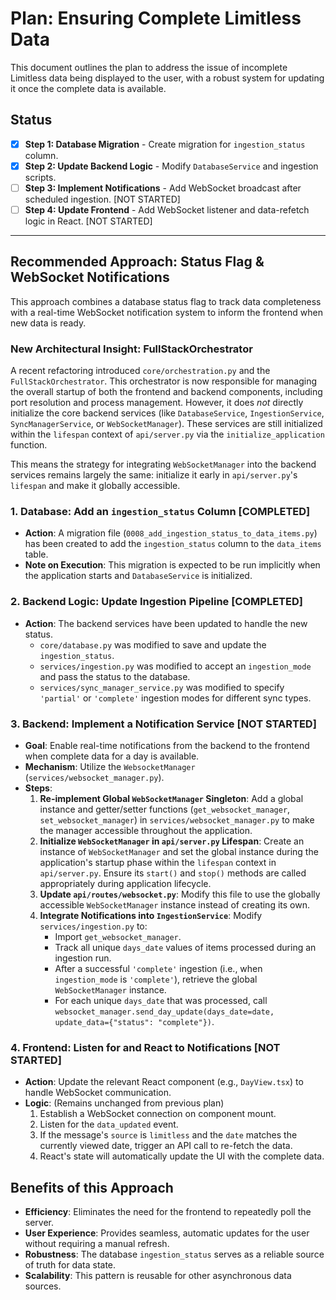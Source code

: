 # Plan: Ensuring Complete Limitless Data

This document outlines the plan to address the issue of incomplete Limitless data being displayed to the user, with a robust system for updating it once the complete data is available.

## Status

- [x] **Step 1: Database Migration** - Create migration for `ingestion_status` column.
- [x] **Step 2: Update Backend Logic** - Modify `DatabaseService` and ingestion scripts.
- [ ] **Step 3: Implement Notifications** - Add WebSocket broadcast after scheduled ingestion. [NOT STARTED]
- [ ] **Step 4: Update Frontend** - Add WebSocket listener and data-refetch logic in React. [NOT STARTED]

---

## Recommended Approach: Status Flag & WebSocket Notifications

This approach combines a database status flag to track data completeness with a real-time WebSocket notification system to inform the frontend when new data is ready.

### New Architectural Insight: FullStackOrchestrator

A recent refactoring introduced `core/orchestration.py` and the `FullStackOrchestrator`. This orchestrator is now responsible for managing the overall startup of both the frontend and backend components, including port resolution and process management. However, it does *not* directly initialize the core backend services (like `DatabaseService`, `IngestionService`, `SyncManagerService`, or `WebSocketManager`). These services are still initialized within the `lifespan` context of `api/server.py` via the `initialize_application` function.

This means the strategy for integrating `WebSocketManager` into the backend services remains largely the same: initialize it early in `api/server.py`'s `lifespan` and make it globally accessible.

### 1. Database: Add an `ingestion_status` Column [COMPLETED]

*   **Action**: A migration file (`0008_add_ingestion_status_to_data_items.py`) has been created to add the `ingestion_status` column to the `data_items` table.
*   **Note on Execution**: This migration is expected to be run implicitly when the application starts and `DatabaseService` is initialized.

### 2. Backend Logic: Update Ingestion Pipeline [COMPLETED]

*   **Action**: The backend services have been updated to handle the new status.
    *   `core/database.py` was modified to save and update the `ingestion_status`.
    *   `services/ingestion.py` was modified to accept an `ingestion_mode` and pass the status to the database.
    *   `services/sync_manager_service.py` was modified to specify `'partial'` or `'complete'` ingestion modes for different sync types.

### 3. Backend: Implement a Notification Service [NOT STARTED]

*   **Goal**: Enable real-time notifications from the backend to the frontend when complete data for a day is available.
*   **Mechanism**: Utilize the `WebsocketManager` (`services/websocket_manager.py`).
*   **Steps**:
    1.  **Re-implement Global `WebSocketManager` Singleton**: Add a global instance and getter/setter functions (`get_websocket_manager`, `set_websocket_manager`) in `services/websocket_manager.py` to make the manager accessible throughout the application.
    2.  **Initialize `WebSocketManager` in `api/server.py` Lifespan**: Create an instance of `WebSocketManager` and set the global instance during the application's startup phase within the `lifespan` context in `api/server.py`. Ensure its `start()` and `stop()` methods are called appropriately during application lifecycle.
    3.  **Update `api/routes/websocket.py`**: Modify this file to use the globally accessible `WebSocketManager` instance instead of creating its own.
    4.  **Integrate Notifications into `IngestionService`**: Modify `services/ingestion.py` to:
        *   Import `get_websocket_manager`.
        *   Track all unique `days_date` values of items processed during an ingestion run.
        *   After a successful `'complete'` ingestion (i.e., when `ingestion_mode` is `'complete'`), retrieve the global `WebSocketManager` instance.
        *   For each unique `days_date` that was processed, call `websocket_manager.send_day_update(days_date=date, update_data={"status": "complete"})`.

### 4. Frontend: Listen for and React to Notifications [NOT STARTED]

*   **Action**: Update the relevant React component (e.g., `DayView.tsx`) to handle WebSocket communication.
*   **Logic**: (Remains unchanged from previous plan)
    1.  Establish a WebSocket connection on component mount.
    2.  Listen for the `data_updated` event.
    3.  If the message's `source` is `limitless` and the `date` matches the currently viewed date, trigger an API call to re-fetch the data.
    4.  React's state will automatically update the UI with the complete data.

## Benefits of this Approach

*   **Efficiency**: Eliminates the need for the frontend to repeatedly poll the server.
*   **User Experience**: Provides seamless, automatic updates for the user without requiring a manual refresh.
*   **Robustness**: The database `ingestion_status` serves as a reliable source of truth for data state.
*   **Scalability**: This pattern is reusable for other asynchronous data sources.